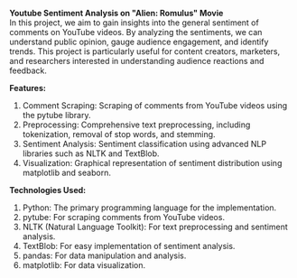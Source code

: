 **Youtube Sentiment Analysis on "Alien: Romulus" Movie** <br/>
In this project, we aim to gain insights into the general sentiment of comments on YouTube videos. By analyzing the sentiments, we can understand public opinion, gauge audience engagement, and identify trends. This project is particularly useful for content creators, marketers, and researchers interested in understanding audience reactions and feedback.<br/>

**Features:** <br/>
1. Comment Scraping: Scraping of comments from YouTube videos using the pytube library.
2. Preprocessing: Comprehensive text preprocessing, including tokenization, removal of stop words, and stemming.
3. Sentiment Analysis: Sentiment classification using advanced NLP libraries such as NLTK and TextBlob.
4. Visualization: Graphical representation of sentiment distribution using matplotlib and seaborn.
   
**Technologies Used:** <br/>
1. Python: The primary programming language for the implementation.
2. pytube: For scraping comments from YouTube videos.
3. NLTK (Natural Language Toolkit): For text preprocessing and sentiment analysis.
4. TextBlob: For easy implementation of sentiment analysis.
5. pandas: For data manipulation and analysis.
6. matplotlib: For data visualization.
